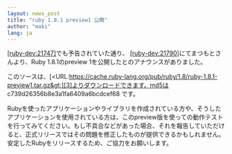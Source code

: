 ```yaml
---
layout: news_post
title: "ruby 1.8.1 preview1 公開"
author: "maki"
lang: ja
---
```


[\[ruby-dev:21747\]][1]でも予告されていた通り、
[\[ruby-dev:21790\]][2]にてまつもとさんより、Ruby 1.8.1のpreview
1を公開したとのアナウンスがありました。

このソースは、[&lt;URL:https://cache.ruby-lang.org/pub/ruby/1.8/ruby-1.8.1-preview1.tar.gz&gt;][3]よりダウンロードできます。md5は
c739d26356b8e3a1fa6409a6bcdcef68 です。

Rubyを使ったアプリケーションやライブラリを作成されている方や、そうしたアプリケーションを使用されている方は、このpreview版を使っての動作テストを行ってみてください。もし不具合などがあった場合、それを報告していただけると、正式リリースではその問題を修正したものが提供できるかもしれません。
安定したRubyをリリースするため、ご協力をお願いします。



[1]: http://blade.nagaokaut.ac.jp/cgi-bin/scat.rb/ruby/ruby-dev/21747
[2]: http://blade.nagaokaut.ac.jp/cgi-bin/scat.rb/ruby/ruby-dev/21790
[3]: https://cache.ruby-lang.org/pub/ruby/1.8/ruby-1.8.1-preview1.tar.gz
